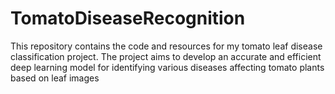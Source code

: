 # TomatoDiseaseRecognition
This repository contains the code and resources for my tomato leaf disease classification project. The project aims to develop an accurate and efficient deep learning model for identifying various diseases affecting tomato plants based on leaf images
